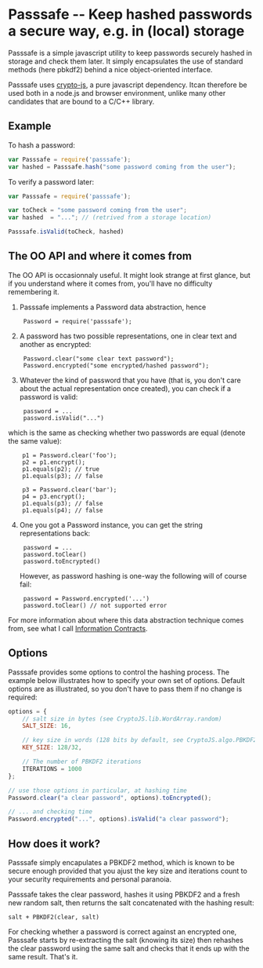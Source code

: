 # Passsafe -- Keep hashed passwords a secure way, e.g. in (local) storage

Passsafe is a simple javascript utility to keep passwords securely hashed in storage and check them later. It simply encapsulates the use of standard methods (here pbkdf2) behind a nice object-oriented interface.

Passsafe uses [crypto-js](https://code.google.com/p/crypto-js/), a pure javascript dependency. Itcan therefore be used both in a node.js and browser environment, unlike many other candidates that are bound to a C/C++ library.

## Example

To hash a password:

```javascript
var Passsafe = require('passsafe');
var hashed = Passsafe.hash("some password coming from the user");
```

To verify a password later:

```javascript
var Passsafe = require('passsafe');

var toCheck = "some password coming from the user";
var hashed  = "..."; // (retrived from a storage location)

Passsafe.isValid(toCheck, hashed)
```

## The OO API and where it comes from

The OO API is occasionnaly useful. It might look strange at first glance, but if you understand where it comes from, you'll have no difficulty remembering it.

1. Passsafe implements a Password data abstraction, hence

        Password = require('passsafe');

2. A password has two possible representations, one in clear text and another as encrypted:

        Password.clear("some clear text password");
        Password.encrypted("some encrypted/hashed password");

3. Whatever the kind of password that you have (that is, you don't care about the actual representation once created), you can check if a password is valid:

        password = ...
        password.isValid("...")

  which is the same as checking whether two passwords are equal (denote the same value):

        p1 = Password.clear('foo');
        p2 = p1.encrypt();
        p1.equals(p2); // true
        p1.equals(p3); // false

        p3 = Password.clear('bar');
        p4 = p3.encrypt();
        p1.equals(p3); // false
        p1.equals(p4); // false

4. One you got a Password instance, you can get the string representations back:

        password = ...
        password.toClear()
        password.toEncrypted()

   However, as password hashing is one-way the following will of course fail:

        password = Password.encrypted('...')
        password.toClear() // not supported error

For more information about where this data abstraction technique comes from, see what I call [Information Contracts](http://www.finitio.io/reference/latest/information-contracts).

## Options

Passsafe provides some options to control the hashing process. The example below illustrates how to specify your own set of options. Default options are as illustrated, so you don't have to pass them if no change is required:

```javascript
options = {
    // salt size in bytes (see CryptoJS.lib.WordArray.random)
    SALT_SIZE: 16,

    // key size in words (128 bits by default, see CryptoJS.algo.PBKDF2)
    KEY_SIZE: 128/32,

    // The number of PBKDF2 iterations
    ITERATIONS = 1000
};

// use those options in particular, at hashing time
Password.clear("a clear password", options).toEncrypted();

// ... and checking time
Password.encrypted("...", options).isValid("a clear password");
```

## How does it work?

Passsafe simply encapulates a PBKDF2 method, which is known to be secure enough provided that you ajust the key size and iterations count to your security requirements and personal paranoia.

Passsafe takes the clear password, hashes it using PBKDF2 and a fresh new random salt, then returns the salt concatenated with the hashing result:

```
salt + PBKDF2(clear, salt)
```

For checking whether a password is correct against an encrypted one, Passsafe starts by re-extracting the salt (knowing its size) then rehashes the clear password using the same salt and checks that it ends up with the same result. That's it.

